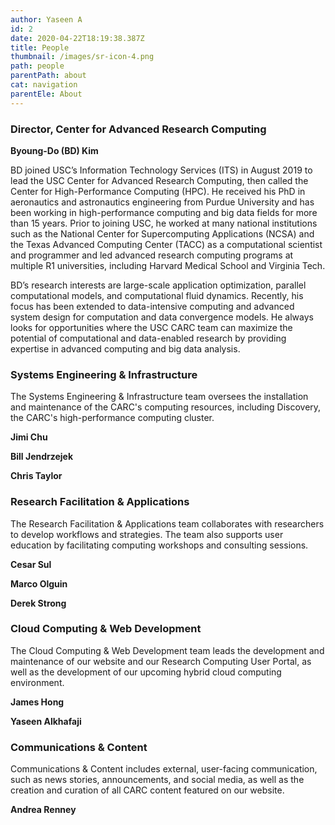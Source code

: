 ```yaml
---
author: Yaseen A
id: 2
date: 2020-04-22T18:19:38.387Z
title: People
thumbnail: /images/sr-icon-4.png
path: people
parentPath: about
cat: navigation
parentEle: About
---
```


### Director, Center for Advanced Research Computing

**Byoung-Do (BD) Kim**

BD joined USC’s Information Technology Services (ITS) in August 2019 to lead the USC Center for Advanced Research Computing, then called the Center for High-Performance Computing (HPC). He received his PhD in aeronautics and astronautics engineering from Purdue University and has been working in high-performance computing and big data fields for more than 15 years. Prior to joining USC, he worked at many national institutions such as the National Center for Supercomputing Applications (NCSA) and the Texas Advanced Computing Center (TACC) as a computational scientist and programmer and led advanced research computing programs at multiple R1 universities, including Harvard Medical School and Virginia Tech.

BD’s research interests are large-scale application optimization, parallel computational models, and computational fluid dynamics. Recently, his focus has been extended to data-intensive computing and advanced system design for computation and data convergence models. He always looks for opportunities where the USC CARC team can maximize the potential of computational and data-enabled research by providing expertise in advanced computing and big data analysis.

### Systems Engineering & Infrastructure

The Systems Engineering & Infrastructure team oversees the installation and maintenance of the CARC's computing resources, including Discovery, the CARC's high-performance computing cluster.

**Jimi Chu**

**Bill Jendrzejek**

**Chris Taylor**

### Research Facilitation & Applications

The Research Facilitation & Applications team collaborates with researchers to develop workflows and strategies. The team also supports user education by facilitating computing workshops and consulting sessions.

**Cesar Sul**

**Marco Olguin**

**Derek Strong**

### Cloud Computing & Web Development

The Cloud Computing & Web Development team leads the development and maintenance of our website and our Research Computing User Portal, as well as the development of our upcoming hybrid cloud computing environment.

**James Hong**

**Yaseen Alkhafaji**

### Communications & Content

Communications & Content includes external, user-facing communication, such as news stories, announcements, and social media, as well as the creation and curation of all CARC content featured on our website.

**Andrea Renney**
